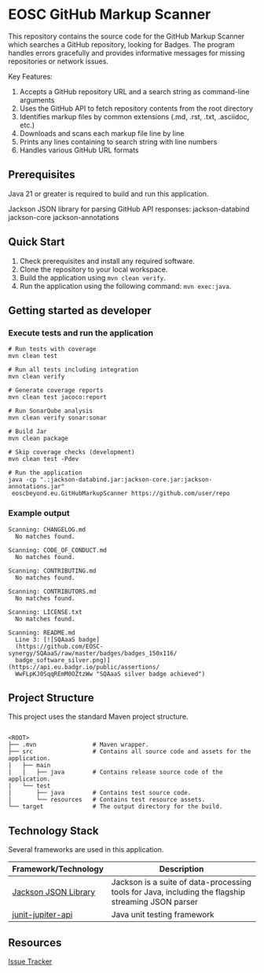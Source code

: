 # EOSC GitHub Markup Scanner

This repository contains the source code for the GitHub Markup Scanner
which searches a GitHub repository, looking for Badges.
The program handles errors gracefully and provides informative messages
for missing repositories or network issues.

Key Features:

1. Accepts a GitHub repository URL and a search string as command-line arguments
2. Uses the GitHub API to fetch repository contents from the root directory
3. Identifies markup files by common extensions (.md, .rst, .txt, .asciidoc, etc.)
4. Downloads and scans each markup file line by line
5. Prints any lines containing to search string with line numbers
6. Handles various GitHub URL formats

## Prerequisites

Java 21 or greater is required to build and run this application.

Jackson JSON library for parsing GitHub API responses:
jackson-databind
jackson-core
jackson-annotations

## Quick Start

1. Check prerequisites and install any required software.
2. Clone the repository to your local workspace.
3. Build the application using `mvn clean verify`.
4. Run the application using the following command: `mvn exec:java`.

## Getting started as developer

### Execute tests and run the application

```shell
# Run tests with coverage
mvn clean test

# Run all tests including integration
mvn clean verify

# Generate coverage reports
mvn clean test jacoco:report

# Run SonarQube analysis
mvn clean verify sonar:sonar

# Build Jar
mvn clean package

# Skip coverage checks (development)
mvn clean test -Pdev

# Run the application
java -cp ".:jackson-databind.jar:jackson-core.jar:jackson-annotations.jar"
 eoscbeyond.eu.GitHubMarkupScanner https://github.com/user/repo
```

### Example output

```shell
Scanning: CHANGELOG.md
  No matches found.

Scanning: CODE_OF_CONDUCT.md
  No matches found.

Scanning: CONTRIBUTING.md
  No matches found.

Scanning: CONTRIBUTORS.md
  No matches found.

Scanning: LICENSE.txt
  No matches found.

Scanning: README.md
  Line 3: [![SQAaaS badge]
  (https://github.com/EOSC-synergy/SQAaaS/raw/master/badges/badges_150x116/
  badge_software_silver.png)](https://api.eu.badgr.io/public/assertions/
  WwFLpKJ0SqqREmM0OZtzWw "SQAaaS silver badge achieved")
```

## Project Structure

This project uses the standard Maven project structure.

``` text

<ROOT>
├── .mvn                # Maven wrapper.
├── src                 # Contains all source code and assets for the application.
|   ├── main
|   |   ├── java        # Contains release source code of the application.
|   └── test
|       ├── java        # Contains test source code.
|       └── resources   # Contains test resource assets.
└── target              # The output directory for the build.
```

## Technology Stack

Several frameworks are used in this application.

| Framework/Technology                               | Description                                               |
| -------------------------------------------------- | --------------------------------------------------------- |
| [Jackson JSON Library](https://github.com/FasterXML/jackson.git) | Jackson is a suite of data-processing tools for Java, including the flagship streaming JSON parser |
| [junit-jupiter-api](https://github.com/junit-team/junit5 ) | Java unit testing framework |

## Resources

[Issue Tracker](https://github.com/john-shepherdson/eosc.github.markup-scanner?status=new&status=open)
